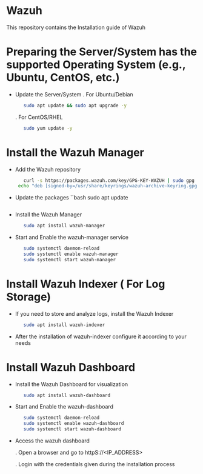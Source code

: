 # Wazuh
This repository contains the Installation guide of Wazuh

# Preparing the Server/System has the supported Operating System (e.g., Ubuntu, CentOS, etc.)
- Update the Server/System
  . For Ubuntu/Debian
  ```bash
     sudo apt update && sudo apt upgrade -y
  ```
  . For CentOS/RHEL
  ```bash
     sudo yum update -y
  ```
# Install the Wazuh Manager
- Add the Wazuh repository
  ```bash
     curl -s https://packages.wazuh.com/key/GPG-KEY-WAZUH | sudo gpg --dearmor -o /usr/share/keyrings/wazuh-archive-keyring.gpg
   echo "deb [signed-by=/usr/share/keyrings/wazuh-archive-keyring.gpg] https://packages.wazuh.com/4.x/apt/ stable main" | sudo tee /etc/apt/sources.list.d/wazuh.list
  ```
- Update the packages
  ``bash
    sudo apt update
  ```
- Install the Wazuh Manager
  ```bash
     sudo apt install wazuh-manager
  ```
- Start and Enable the wazuh-manager service
  ```bash
     sudo systemctl daemon-reload
     sudo systemctl enable wazuh-manager
     sudo systemctl start wazuh-manager
  ```
# Install Wazuh Indexer ( For Log Storage)
- If you need to store and analyze logs, install the Wazuh Indexer
  ```bash
     sudo apt install wazuh-indexer
  ```
- After the installation of wazuh-indexer configure it according to your needs

# Install Wazuh Dashboard
- Install the Wazuh Dashboard for visualization
  ```bash
     sudo apt install wazuh-dashboard
  ```
- Start and Enable the wazuh-dashboard
  ```bash
     sudo systemctl daemon-reload
     sudo systemctl enable wazuh-dashboard
     sudo systemctl start wazuh-dashboard
  ```
- Access the wazuh dashboard
  
  . Open a browser and go to httpS://<IP_ADDRESS>
  
  . Login with the credentials given during the installation process

